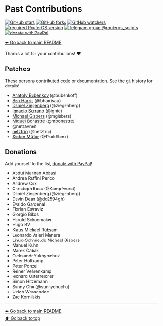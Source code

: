 Past Contributions
==================

[![GitHub stars](https://img.shields.io/github/stars/eworm-de/routeros-scripts?logo=GitHub&style=flat&color=red)](https://github.com/eworm-de/routeros-scripts/stargazers)
[![GitHub forks](https://img.shields.io/github/forks/eworm-de/routeros-scripts?logo=GitHub&style=flat&color=green)](https://github.com/eworm-de/routeros-scripts/network)
[![GitHub watchers](https://img.shields.io/github/watchers/eworm-de/routeros-scripts?logo=GitHub&style=flat&color=blue)](https://github.com/eworm-de/routeros-scripts/watchers)
[![required RouterOS version](https://img.shields.io/badge/RouterOS-7.14-yellow?style=flat)](https://mikrotik.com/download/changelogs/)
[![Telegram group @routeros_scripts](https://img.shields.io/badge/Telegram-%40routeros__scripts-%2326A5E4?logo=telegram&style=flat)](https://t.me/routeros_scripts)
[![donate with PayPal](https://img.shields.io/badge/Like_it%3F-Donate!-orange?logo=githubsponsors&logoColor=orange&style=flat)](https://www.paypal.com/cgi-bin/webscr?cmd=_s-xclick&hosted_button_id=A4ZXBD6YS2W8J)

[⬅️ Go back to main README](README.md)

Thanks a lot for your contributions! ❤️

## Patches

These persons contributed code or documentation. See the git history
for details!

* [Anatoly Bubenkov](mailto:bubenkoff@gmail.com) (@bubenkoff)
* [Ben Harris](mailto:mail@bharr.is) (@bharrisau)
* [Daniel Ziegenberg](mailto:daniel@ziegenberg.at) (@ziegenberg)
* [Ignacio Serrano](mailto:ignic@ignic.com) (@ignic)
* [Michael Gisbers](mailto:michael@gisbers.de) (@mgisbers)
* [Miquel Bonastre](mailto:mbonastre@yahoo.com) (@mbonastre)
* @netravnen
* [netztrip](mailto:dave-tvg@netztrip.de) (@netztrip)
* [Stefan Müller](mailto:stefan.mueller.83@gmail.com) (@PackElend)

## Donations

Add yourself to the list,
[donate with PayPal](https://www.paypal.com/cgi-bin/webscr?cmd=_s-xclick&hosted_button_id=A4ZXBD6YS2W8J)!

* Abdul Mannan Abbasi
* Andrea Ruffini Perico
* Andrew Cox
* Christoph Boss (@Kampfwurst)
* Daniel Ziegenberg (@ziegenberg)
* Devin Dean (@dd2594gh)
* Evaldo Gardenal
* Florian Estraviz
* Giorgio Bikos
* Harold Schoemaker
* Hugo BV
* Klaus Michael Rübsam
* Leonardo Valeri Manera
* Linux-Schmie.de Michael Gisbers
* Manuel Kuhn
* Marek Čábák
* Oleksandr Yukhymchuk
* Peter Holtkamp
* Peter Ponzel
* Reiner Vehrenkamp
* Richard Österreicher
* Simon Hitzemann
* Sunny Chu (@sunnychuchu)
* Ulrich Wessendorf
* Zac Kornilakis

---
[⬅️ Go back to main README](README.md)  
[⬆️ Go back to top](#top)
